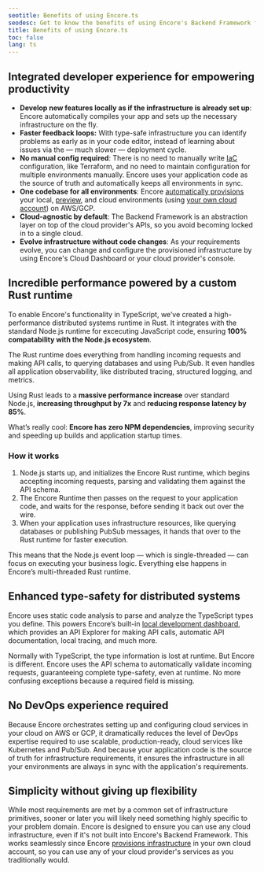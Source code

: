 ```yaml
---
seotitle: Benefits of using Encore.ts
seodesc: Get to know the benefits of using Encore's Backend Framework for TypeScript to build cloud-native backend applications.
title: Benefits of using Encore.ts
toc: false
lang: ts
---
```


## Integrated developer experience for empowering productivity

- **Develop new features locally as if the infrastructure is already set up**: Encore automatically compiles your app and sets up the necessary infrastructure on the fly.
- **Faster feedback loops:** With type-safe infrastructure you can identify problems as early as in your code editor, instead of learning about issues via the — much slower — deployment cycle.
- **No manual config required**: There is no need to manually write [IaC](/resources/infrastructure-as-code) configuration, like Terraform, and no need to maintain configuration for multiple environments manually. Encore uses your application code as the source of truth and automatically keeps all environments in sync.
- **One codebase for all environments**: Encore [automatically provisions](/docs/deploy/infra) your local, [preview](/docs/deploy/preview-environments), and cloud environments (using [your own cloud account](/docs/deploy/own-cloud)) on AWS/GCP.
- **Cloud-agnostic by default**: The Backend Framework is an abstraction layer on top of the cloud provider's APIs, so you avoid becoming locked in to a single cloud.
- **Evolve infrastructure without code changes**: As your requirements evolve, you can change and configure the provisioned infrastructure by using Encore's Cloud Dashboard or your cloud provider's console.
  
## Incredible performance powered by a custom Rust runtime

To enable Encore's functionality in TypeScript, we’ve created a high-performance distributed systems runtime in Rust.
It integrates with the standard Node.js runtime for excecuting JavaScript code, ensuring **100% compatability with the Node.js ecosystem**.

The Rust runtime does everything from handling incoming requests and making API calls, to querying databases and using Pub/Sub.
It even handles all application observability, like distributed tracing, structured logging, and metrics.

Using Rust leads to a **massive performance increase** over standard Node.js, **increasing throughput by 7x** and **reducing response latency by 85%**.

What’s really cool: **Encore has zero NPM dependencies**, improving security and speeding up builds and application startup times.

### How it works

1. Node.js starts up, and initializes the Encore Rust runtime, which begins accepting incoming requests, parsing and validating them against the API schema.
2. The Encore Runtime then passes on the request to your application code, and waits for the response, before sending it back out over the wire.
3. When your application uses infrastructure resources, like querying databases or publishing PubSub messages, it hands that over to the Rust runtime for faster execution.

This means that the Node.js event loop — which is single-threaded — can focus on executing your business logic. Everything else happens in Encore’s multi-threaded Rust runtime.

## Enhanced type-safety for distributed systems

Encore uses static code analysis to parse and analyze the TypeScript types you define.
This powers Encore’s built-in [local development dashboard](/docs/observability/dev-dash), which provides an API Explorer for making API calls, automatic API documentation, local tracing, and much more.

Normally with TypeScript, the type information is lost at runtime. But Encore is different.
Encore uses the API schema to automatically validate incoming requests, guaranteeing complete type-safety, even at runtime.
No more confusing exceptions because a required field is missing.

## No DevOps experience required

Because Encore orchestrates setting up and configuring cloud services in your cloud on AWS or GCP, it dramatically reduces the level of DevOps expertise required to use scalable, production-ready, cloud services like Kubernetes and Pub/Sub. And because your application code is the source of truth for infrastructure requirements, it ensures the infrastructure in all your environments are always in sync with the application's requirements.

## Simplicity without giving up flexibility

While most requirements are met by a common set of infrastructure primitives, sooner or later you will likely need something highly specific to your problem domain. Encore is designed to ensure you can use any cloud infrastructure, even if it's not built into Encore's Backend Framework. This works seamlessly since Encore [provisions infrastructure](/docs/deploy/infra) in your own cloud account, so you can use any of your cloud provider's services as you traditionally would.
